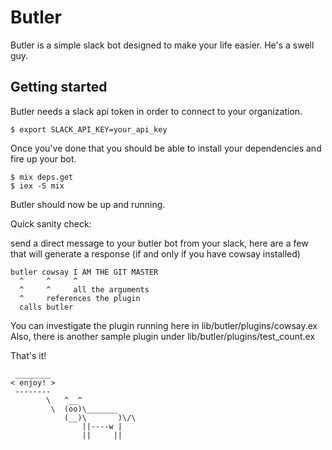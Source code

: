 Butler
======

Butler is a simple slack bot designed to make your life easier.  He's a swell guy.

## Getting started

Butler needs a slack api token in order to connect to your organization.

    $ export SLACK_API_KEY=your_api_key

Once you've done that you should be able to install your dependencies and fire up your bot.


    $ mix deps.get
    $ iex -S mix

Butler should now be up and running.

Quick sanity check:

send a direct message to your butler bot from your slack, here are a few that
will generate a response (if and only if you have cowsay installed)
```
butler cowsay I AM THE GIT MASTER
  ^     ^     ^
  ^     ^     all the arguments
  ^     references the plugin
  calls butler
```

You can investigate the plugin running here in lib/butler/plugins/cowsay.ex
Also, there is another sample plugin under lib/butler/plugins/test_count.ex

That's it!

```
 ________
< enjoy! >
 --------
        \   ^__^
         \  (oo)\_______
            (__)\       )\/\
                ||----w |
                ||     ||
```

